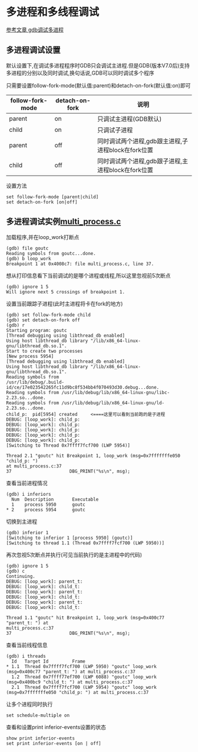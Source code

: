 # 多进程和多线程调试

[参考文章 gdb调试多进程](https://www.cnblogs.com/jianyungsun/p/8085153.html)

## 多进程调试设置

默认设置下,在调试多进程程序时GDB只会调试主进程.但是GDB(版本V7.0后)支持多进程的分别以及同时调试,换句话说,GDB可以同时调试多个程序

只需要设置follow-fork-mode(默认值:parent)和detach-on-fork(默认值:on)即可

|follow-fork-mode|detach-on-fork|说明|
|----|----|----|
|parent|on|只调试主进程(GDB默认)|
|child|on|只调试子进程|
|parent|off|同时调试两个进程,gdb跟主进程,子进程block在fork位置|
|child|off|同时调试两个进程,gdb跟子进程,主进程block在fork位置|

设置方法

	set follow-fork-mode [parent|child]
	set detach-on-fork [on|off]

## 多进程调试实例[multi_process.c](./multi_process.c)

加载程序,并在loop_work打断点

	(gdb) file goutc
	Reading symbols from goutc...done.
	(gdb) b loop_work
	Breakpoint 1 at 0x4008c7: file multi_process.c, line 37.

想从打印信息看下当前调试的是哪个进程或线程,所以这里忽视前5次断点

	(gdb) ignore 1 5
	Will ignore next 5 crossings of breakpoint 1.

设置当前跟踪子进程(此时主进程将卡在fork的地方)

	(gdb) set follow-fork-mode child
	(gdb) set detach-on-fork off
	(gdb) r
	Starting program: goutc
	[Thread debugging using libthread_db enabled]
	Using host libthread_db library "/lib/x86_64-linux-gnu/libthread_db.so.1".
	Start to create two processes
	[New process 5954]
	[Thread debugging using libthread_db enabled]
	Using host libthread_db library "/lib/x86_64-linux-gnu/libthread_db.so.1".
	Reading symbols from
	/usr/lib/debug/.build-id/ce/17e023542265fc11d9bc8f534bb4f070493d30.debug...done.
	Reading symbols from /usr/lib/debug/lib/x86_64-linux-gnu/libc-2.23.so...done.
	Reading symbols from /usr/lib/debug/lib/x86_64-linux-gnu/ld-2.23.so...done.
	child_p:  pid[5954] created		<====这里可以看到当前跑的是子进程
	DEBUG: [loop_work]: child_p:
	DEBUG: [loop_work]: child_p:
	DEBUG: [loop_work]: child_p:
	DEBUG: [loop_work]: child_p:
	DEBUG: [loop_work]: child_p:
	[Switching to Thread 0x7ffff7fcf700 (LWP 5954)]

	Thread 2.1 "goutc" hit Breakpoint 1, loop_work (msg=0x7fffffffe050 "child_p: ")
	at multi_process.c:37
	37                      DBG_PRINT("%s\n", msg);

查看当前进程情况

	(gdb) i inferiors
	  Num  Description       Executable
	  1    process 5950      goutc
	* 2    process 5954      goutc

切换到主进程

	(gdb) inferior 1
	[Switching to inferior 1 [process 5950] (goutc)]
	[Switching to thread 1.1 (Thread 0x7ffff7fcf700 (LWP 5950))]

再次忽视5次断点并执行(可见当前执行的是主进程中的代码)

	(gdb) ignore 1 5
	(gdb) c
	Continuing.
	DEBUG: [loop_work]: parent_t:
	DEBUG: [loop_work]: child_t:
	DEBUG: [loop_work]: parent_t:
	DEBUG: [loop_work]: child_t:
	DEBUG: [loop_work]: parent_t:
	DEBUG: [loop_work]: child_t:

	Thread 1.1 "goutc" hit Breakpoint 1, loop_work (msg=0x400c77 "parent_t: ") at
	multi_process.c:37
	37                      DBG_PRINT("%s\n", msg);

查看当前线程信息

	(gdb) i threads
	  Id   Target Id         Frame
	* 1.1  Thread 0x7ffff7fcf700 (LWP 5950) "goutc" loop_work (msg=0x400c77 "parent_t: ") at multi_process.c:37
	  1.2  Thread 0x7ffff77ef700 (LWP 6088) "goutc" loop_work (msg=0x400bc9 "child_t: ") at multi_process.c:37
	  2.1  Thread 0x7ffff7fcf700 (LWP 5954) "goutc" loop_work (msg=0x7fffffffe050 "child_p: ") at multi_process.c:37

让多个进程同时执行

	set schedule-multiple on

查看和设置print inferior-events设置的状态

	show print inferior-events
	set print inferior-events [on | off]
